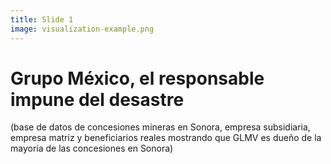 ```yaml
---
title: Slide 1
image: visualization-example.png
---
```


# Grupo México, el responsable impune del desastre

(base de datos de concesiones mineras en Sonora, empresa subsidiaria, empresa matriz y beneficiarios reales mostrando que GLMV es dueño de la mayoría de las concesiones en Sonora)